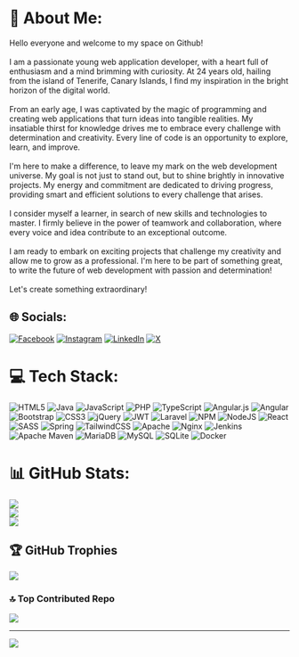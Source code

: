 # 💫 About Me:
Hello everyone and welcome to my space on Github!<br><br>I am a passionate young web application developer, with a heart full of enthusiasm and a mind brimming with curiosity. At 24 years old, hailing from the island of Tenerife, Canary Islands, I find my inspiration in the bright horizon of the digital world.<br><br>From an early age, I was captivated by the magic of programming and creating web applications that turn ideas into tangible realities. My insatiable thirst for knowledge drives me to embrace every challenge with determination and creativity. Every line of code is an opportunity to explore, learn, and improve.<br><br>I'm here to make a difference, to leave my mark on the web development universe. My goal is not just to stand out, but to shine brightly in innovative projects. My energy and commitment are dedicated to driving progress, providing smart and efficient solutions to every challenge that arises.<br><br>I consider myself a learner, in search of new skills and technologies to master. I firmly believe in the power of teamwork and collaboration, where every voice and idea contribute to an exceptional outcome.<br><br>I am ready to embark on exciting projects that challenge my creativity and allow me to grow as a professional. I'm here to be part of something great, to write the future of web development with passion and determination!<br><br>Let's create something extraordinary!

## 🌐 Socials:
[![Facebook](https://img.shields.io/badge/Facebook-%231877F2.svg?logo=Facebook&logoColor=white)](https://www.facebook.com/profile.php?id=100012723487375) [![Instagram](https://img.shields.io/badge/Instagram-%23E4405F.svg?logo=Instagram&logoColor=white)](https://instagram.com/jorgeev2710) [![LinkedIn](https://img.shields.io/badge/LinkedIn-%230077B5.svg?logo=linkedin&logoColor=white)](https://www.linkedin.com/in/jorge-escobar-vi%C3%B1uales-93791727a/) [![X](https://img.shields.io/badge/X-black.svg?logo=X&logoColor=white)](https://x.com/@jorgeev2710) 

# 💻 Tech Stack:
![HTML5](https://img.shields.io/badge/html5-%23E34F26.svg?style=for-the-badge&logo=html5&logoColor=white) ![Java](https://img.shields.io/badge/java-%23ED8B00.svg?style=for-the-badge&logo=openjdk&logoColor=white) ![JavaScript](https://img.shields.io/badge/javascript-%23323330.svg?style=for-the-badge&logo=javascript&logoColor=%23F7DF1E) ![PHP](https://img.shields.io/badge/php-%23777BB4.svg?style=for-the-badge&logo=php&logoColor=white) ![TypeScript](https://img.shields.io/badge/typescript-%23007ACC.svg?style=for-the-badge&logo=typescript&logoColor=white) ![Angular.js](https://img.shields.io/badge/angular.js-%23E23237.svg?style=for-the-badge&logo=angularjs&logoColor=white) ![Angular](https://img.shields.io/badge/angular-%23DD0031.svg?style=for-the-badge&logo=angular&logoColor=white) ![Bootstrap](https://img.shields.io/badge/bootstrap-%238511FA.svg?style=for-the-badge&logo=bootstrap&logoColor=white) ![CSS3](https://img.shields.io/badge/css3-%231572B6.svg?style=for-the-badge&logo=css3&logoColor=white) ![jQuery](https://img.shields.io/badge/jquery-%230769AD.svg?style=for-the-badge&logo=jquery&logoColor=white) ![JWT](https://img.shields.io/badge/JWT-black?style=for-the-badge&logo=JSON%20web%20tokens) ![Laravel](https://img.shields.io/badge/laravel-%23FF2D20.svg?style=for-the-badge&logo=laravel&logoColor=white) ![NPM](https://img.shields.io/badge/NPM-%23CB3837.svg?style=for-the-badge&logo=npm&logoColor=white) ![NodeJS](https://img.shields.io/badge/node.js-6DA55F?style=for-the-badge&logo=node.js&logoColor=white) ![React](https://img.shields.io/badge/react-%2320232a.svg?style=for-the-badge&logo=react&logoColor=%2361DAFB) ![SASS](https://img.shields.io/badge/SASS-hotpink.svg?style=for-the-badge&logo=SASS&logoColor=white) ![Spring](https://img.shields.io/badge/spring-%236DB33F.svg?style=for-the-badge&logo=spring&logoColor=white) ![TailwindCSS](https://img.shields.io/badge/tailwindcss-%2338B2AC.svg?style=for-the-badge&logo=tailwind-css&logoColor=white) ![Apache](https://img.shields.io/badge/apache-%23D42029.svg?style=for-the-badge&logo=apache&logoColor=white) ![Nginx](https://img.shields.io/badge/nginx-%23009639.svg?style=for-the-badge&logo=nginx&logoColor=white) ![Jenkins](https://img.shields.io/badge/jenkins-%232C5263.svg?style=for-the-badge&logo=jenkins&logoColor=white) ![Apache Maven](https://img.shields.io/badge/Apache%20Maven-C71A36?style=for-the-badge&logo=Apache%20Maven&logoColor=white) ![MariaDB](https://img.shields.io/badge/MariaDB-003545?style=for-the-badge&logo=mariadb&logoColor=white) ![MySQL](https://img.shields.io/badge/mysql-%2300000f.svg?style=for-the-badge&logo=mysql&logoColor=white) ![SQLite](https://img.shields.io/badge/sqlite-%2307405e.svg?style=for-the-badge&logo=sqlite&logoColor=white) ![Docker](https://img.shields.io/badge/docker-%230db7ed.svg?style=for-the-badge&logo=docker&logoColor=white)
# 📊 GitHub Stats:
![](https://github-readme-stats.vercel.app/api?username=Jorgeev27&theme=blueberry&hide_border=false&include_all_commits=false&count_private=false)<br/>
![](https://github-readme-streak-stats.herokuapp.com/?user=Jorgeev27&theme=blueberry&hide_border=false)<br/>
![](https://github-readme-stats.vercel.app/api/top-langs/?username=Jorgeev27&theme=blueberry&hide_border=false&include_all_commits=false&count_private=false&layout=compact)

## 🏆 GitHub Trophies
![](https://github-profile-trophy.vercel.app/?username=Jorgeev27&theme=radical&no-frame=false&no-bg=true&margin-w=4)

### 🔝 Top Contributed Repo
![](https://github-contributor-stats.vercel.app/api?username=Jorgeev27&limit=5&theme=dark&combine_all_yearly_contributions=true)

---
[![](https://visitcount.itsvg.in/api?id=Jorgeev27&icon=0&color=0)](https://visitcount.itsvg.in)

<!-- Proudly created with GPRM ( https://gprm.itsvg.in ) -->
